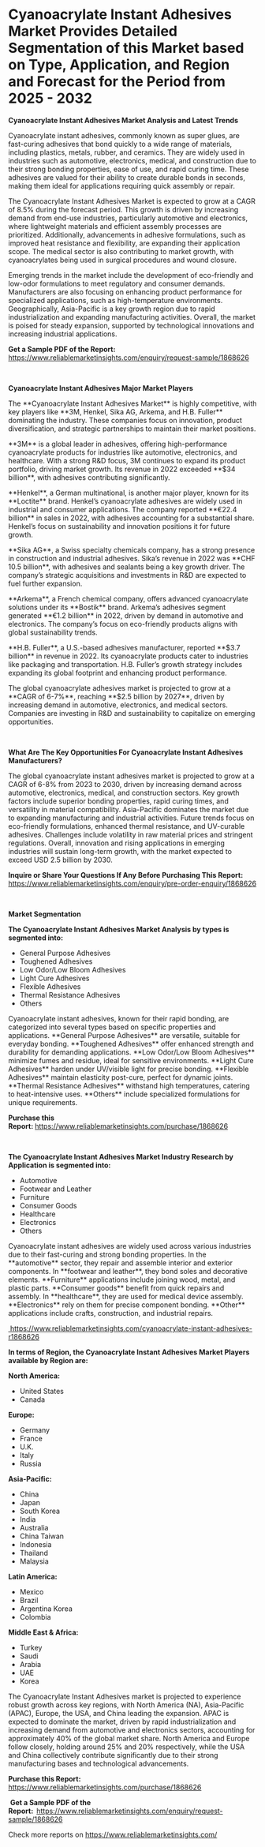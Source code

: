<p><h1>Cyanoacrylate Instant Adhesives Market Provides Detailed Segmentation of this Market based on Type, Application, and Region and Forecast for the Period from 2025 - 2032</h1></p><p><strong>Cyanoacrylate Instant Adhesives Market Analysis and Latest Trends</strong></p>
<p><p>Cyanoacrylate instant adhesives, commonly known as super glues, are fast-curing adhesives that bond quickly to a wide range of materials, including plastics, metals, rubber, and ceramics. They are widely used in industries such as automotive, electronics, medical, and construction due to their strong bonding properties, ease of use, and rapid curing time. These adhesives are valued for their ability to create durable bonds in seconds, making them ideal for applications requiring quick assembly or repair.</p><p>The Cyanoacrylate Instant Adhesives Market is expected to grow at a CAGR of 8.5% during the forecast period. This growth is driven by increasing demand from end-use industries, particularly automotive and electronics, where lightweight materials and efficient assembly processes are prioritized. Additionally, advancements in adhesive formulations, such as improved heat resistance and flexibility, are expanding their application scope. The medical sector is also contributing to market growth, with cyanoacrylates being used in surgical procedures and wound closure.</p><p>Emerging trends in the market include the development of eco-friendly and low-odor formulations to meet regulatory and consumer demands. Manufacturers are also focusing on enhancing product performance for specialized applications, such as high-temperature environments. Geographically, Asia-Pacific is a key growth region due to rapid industrialization and expanding manufacturing activities. Overall, the market is poised for steady expansion, supported by technological innovations and increasing industrial applications.</p></p>
<p><strong>Get a Sample PDF of the Report:&nbsp;</strong> <a href="https://www.reliablemarketinsights.com/enquiry/request-sample/1868626?utm_campaign=2095&utm_medium=2&utm_source=Github&utm_content=ia&utm_term=25012025&utm_id=cyanoacrylate-instant-adhesives">https://www.reliablemarketinsights.com/enquiry/request-sample/1868626</a></p>
<p>&nbsp;</p>
<p><strong>Cyanoacrylate Instant Adhesives Major Market Players</strong></p>
<p><p>The **Cyanoacrylate Instant Adhesives Market** is highly competitive, with key players like **3M, Henkel, Sika AG, Arkema, and H.B. Fuller** dominating the industry. These companies focus on innovation, product diversification, and strategic partnerships to maintain their market positions.</p><p>**3M** is a global leader in adhesives, offering high-performance cyanoacrylate products for industries like automotive, electronics, and healthcare. With a strong R&D focus, 3M continues to expand its product portfolio, driving market growth. Its revenue in 2022 exceeded **$34 billion**, with adhesives contributing significantly.</p><p>**Henkel**, a German multinational, is another major player, known for its **Loctite** brand. Henkel’s cyanoacrylate adhesives are widely used in industrial and consumer applications. The company reported **€22.4 billion** in sales in 2022, with adhesives accounting for a substantial share. Henkel’s focus on sustainability and innovation positions it for future growth.</p><p>**Sika AG**, a Swiss specialty chemicals company, has a strong presence in construction and industrial adhesives. Sika’s revenue in 2022 was **CHF 10.5 billion**, with adhesives and sealants being a key growth driver. The company’s strategic acquisitions and investments in R&D are expected to fuel further expansion.</p><p>**Arkema**, a French chemical company, offers advanced cyanoacrylate solutions under its **Bostik** brand. Arkema’s adhesives segment generated **€1.2 billion** in 2022, driven by demand in automotive and electronics. The company’s focus on eco-friendly products aligns with global sustainability trends.</p><p>**H.B. Fuller**, a U.S.-based adhesives manufacturer, reported **$3.7 billion** in revenue in 2022. Its cyanoacrylate products cater to industries like packaging and transportation. H.B. Fuller’s growth strategy includes expanding its global footprint and enhancing product performance.</p><p>The global cyanoacrylate adhesives market is projected to grow at a **CAGR of 6-7%**, reaching **$2.5 billion by 2027**, driven by increasing demand in automotive, electronics, and medical sectors. Companies are investing in R&D and sustainability to capitalize on emerging opportunities.</p></p>
<p>&nbsp;</p>
<p><strong>What Are The Key Opportunities For Cyanoacrylate Instant Adhesives Manufacturers?</strong></p>
<p><p>The global cyanoacrylate instant adhesives market is projected to grow at a CAGR of 6-8% from 2023 to 2030, driven by increasing demand across automotive, electronics, medical, and construction sectors. Key growth factors include superior bonding properties, rapid curing times, and versatility in material compatibility. Asia-Pacific dominates the market due to expanding manufacturing and industrial activities. Future trends focus on eco-friendly formulations, enhanced thermal resistance, and UV-curable adhesives. Challenges include volatility in raw material prices and stringent regulations. Overall, innovation and rising applications in emerging industries will sustain long-term growth, with the market expected to exceed USD 2.5 billion by 2030.</p></p>
<p><strong>Inquire or Share Your Questions If Any Before Purchasing This Report:</strong> <a href="https://www.reliablemarketinsights.com/enquiry/pre-order-enquiry/1868626?utm_campaign=2095&utm_medium=2&utm_source=Github&utm_content=ia&utm_term=25012025&utm_id=cyanoacrylate-instant-adhesives">https://www.reliablemarketinsights.com/enquiry/pre-order-enquiry/1868626</a></p>
<p>&nbsp;</p>
<p><strong>Market Segmentation</strong></p>
<p><strong>The Cyanoacrylate Instant Adhesives Market Analysis by types is segmented into:</strong></p>
<p><ul><li>General Purpose Adhesives</li><li>Toughened Adhesives</li><li>Low Odor/Low Bloom Adhesives</li><li>Light Cure Adhesives</li><li>Flexible Adhesives</li><li>Thermal Resistance Adhesives</li><li>Others</li></ul></p>
<p><p>Cyanoacrylate instant adhesives, known for their rapid bonding, are categorized into several types based on specific properties and applications. **General Purpose Adhesives** are versatile, suitable for everyday bonding. **Toughened Adhesives** offer enhanced strength and durability for demanding applications. **Low Odor/Low Bloom Adhesives** minimize fumes and residue, ideal for sensitive environments. **Light Cure Adhesives** harden under UV/visible light for precise bonding. **Flexible Adhesives** maintain elasticity post-cure, perfect for dynamic joints. **Thermal Resistance Adhesives** withstand high temperatures, catering to heat-intensive uses. **Others** include specialized formulations for unique requirements.</p></p>
<p><strong>Purchase this Report:&nbsp;</strong><a href="https://www.reliablemarketinsights.com/purchase/1868626?utm_campaign=2095&utm_medium=2&utm_source=Github&utm_content=ia&utm_term=25012025&utm_id=cyanoacrylate-instant-adhesives">https://www.reliablemarketinsights.com/purchase/1868626</a></p>
<p>&nbsp;</p>
<p><strong>The Cyanoacrylate Instant Adhesives Market Industry Research by Application is segmented into:</strong></p>
<p><ul><li>Automotive</li><li>Footwear and Leather</li><li>Furniture</li><li>Consumer Goods</li><li>Healthcare</li><li>Electronics</li><li>Others</li></ul></p>
<p><p>Cyanoacrylate instant adhesives are widely used across various industries due to their fast-curing and strong bonding properties. In the **automotive** sector, they repair and assemble interior and exterior components. In **footwear and leather**, they bond soles and decorative elements. **Furniture** applications include joining wood, metal, and plastic parts. **Consumer goods** benefit from quick repairs and assembly. In **healthcare**, they are used for medical device assembly. **Electronics** rely on them for precise component bonding. **Other** applications include crafts, construction, and industrial repairs.</p></p>
<p><a href="https://www.reliablemarketinsights.com/cyanoacrylate-instant-adhesives-r1868626?utm_campaign=2095&utm_medium=2&utm_source=Github&utm_content=ia&utm_term=25012025&utm_id=cyanoacrylate-instant-adhesives">&nbsp;https://www.reliablemarketinsights.com/cyanoacrylate-instant-adhesives-r1868626</a></p>
<p><strong>In terms of Region, the Cyanoacrylate Instant Adhesives Market Players available by Region are:</strong></p>
<p>
    <p> <strong> North America: </strong>
        <ul>
            <li>United States</li>
            <li>Canada</li>
        </ul>
        </p> 
    <p> <strong> Europe: </strong>
        <ul>
            <li>Germany</li>
            <li>France</li>
            <li>U.K.</li>
            <li>Italy</li>
            <li>Russia</li>
        </ul>
        </p> 
    <p> <strong> Asia-Pacific: </strong>
        <ul>
            <li>China</li>
            <li>Japan</li>
            <li>South Korea</li>
            <li>India</li>
            <li>Australia</li>
            <li>China Taiwan</li>
            <li>Indonesia</li>
            <li>Thailand</li>
            <li>Malaysia</li>
        </ul>
        </p> 
    <p> <strong> Latin America: </strong>
        <ul>
            <li>Mexico</li>
            <li>Brazil</li>
            <li>Argentina Korea</li>
            <li>Colombia</li>
        </ul>
        </p> 
    <p> <strong> Middle East & Africa: </strong>
        <ul>
            <li>Turkey</li>
            <li>Saudi</li>
            <li>Arabia</li>
            <li>UAE</li>
            <li>Korea</li>
        </ul>
    </p>
    </p>
<p><p>The Cyanoacrylate Instant Adhesives market is projected to experience robust growth across key regions, with North America (NA), Asia-Pacific (APAC), Europe, the USA, and China leading the expansion. APAC is expected to dominate the market, driven by rapid industrialization and increasing demand from automotive and electronics sectors, accounting for approximately 40% of the global market share. North America and Europe follow closely, holding around 25% and 20% respectively, while the USA and China collectively contribute significantly due to their strong manufacturing bases and technological advancements.</p></p>
<p><strong>Purchase this Report: </strong><a href="https://www.reliablemarketinsights.com/purchase/1868626?utm_campaign=2095&utm_medium=2&utm_source=Github&utm_content=ia&utm_term=25012025&utm_id=cyanoacrylate-instant-adhesives">https://www.reliablemarketinsights.com/purchase/1868626</a></p>
<p>&nbsp;<strong>Get a Sample PDF of the Report:&nbsp;&nbsp;</strong><a href="https://www.reliablemarketinsights.com/enquiry/request-sample/1868626?utm_campaign=2095&utm_medium=2&utm_source=Github&utm_content=ia&utm_term=25012025&utm_id=cyanoacrylate-instant-adhesives">https://www.reliablemarketinsights.com/enquiry/request-sample/1868626</a></p>
<p><strong></strong></p>
<p>Check more reports on <a href="https://www.reliablemarketinsights.com/?utm_campaign=2095&utm_medium=2&utm_source=Github&utm_content=ia&utm_term=25012025&utm_id=cyanoacrylate-instant-adhesives">https://www.reliablemarketinsights.com/</a></p>